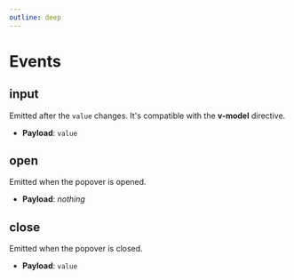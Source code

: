 ```yaml
---
outline: deep
---
```


# Events

## input

Emitted after the `value` changes. It's compatible with the **v-model** directive.

- **Payload**: `value`

## open

Emitted when the popover is opened.

- **Payload**: _nothing_

## close

Emitted when the popover is closed.

- **Payload**: `value`
